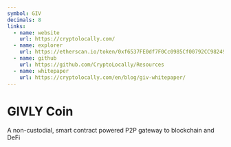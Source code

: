 ```yaml
---
symbol: GIV
decimals: 8
links:
  - name: website
    url: https://cryptolocally.com/
  - name: explorer
    url: https://etherscan.io/token/0xf6537FE0df7F0Cc0985Cf00792CC98249E73EFa0
  - name: github
    url: https://github.com/CryptoLocally/Resources
  - name: whitepaper
    url: https://cryptolocally.com/en/blog/giv-whitepaper/
---
```


# GIVLY Coin

A non-custodial, smart contract powered P2P gateway to blockchain and DeFi
